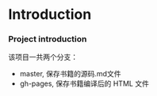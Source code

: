 # Introduction

### Project introduction
该项目一共两个分支：
- master, 保存书籍的源码.md文件
- gh-pages, 保存书籍编译后的 HTML 文件
